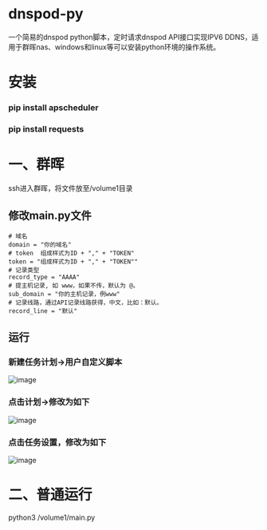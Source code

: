 # dnspod-py
一个简易的dnspod python脚本，定时请求dnspod API接口实现IPV6 DDNS，适用于群晖nas、windows和linux等可以安装python环境的操作系统。

# 安装
### pip install apscheduler
### pip install requests

# 一、群晖
ssh进入群晖，将文件放至/volume1目录

## 修改main.py文件
```
# 域名
domain = "你的域名"
# token  组成样式为ID + "," + "TOKEN"
token = "组成样式为ID + "," + "TOKEN""
# 记录类型
record_type = "AAAA"
# 提主机记录, 如 www，如果不传，默认为 @。
sub_domain = "你的主机记录，例www"
# 记录线路，通过API记录线路获得，中文，比如：默认。
record_line = "默认"
```

## 运行
### 新建任务计划->用户自定义脚本
![image](https://user-images.githubusercontent.com/32951222/191224264-2c823c97-59eb-48d1-a0d3-382204efd419.png)

### 点击计划->修改为如下
![image](https://user-images.githubusercontent.com/32951222/191224611-e0605180-14cd-4423-8f7a-f67131169174.png)
### 点击任务设置，修改为如下

![image](https://user-images.githubusercontent.com/32951222/191224708-cd979fe0-edfd-466f-8068-3fc7cbfbc7d6.png)

# 二、普通运行

python3 /volume1/main.py
